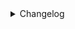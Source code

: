 <details>
<summary>Changelog</summary>

### 0.1.0-beta.3

resolve array crash
bump to beta 3


### 0.1.0-beta.2

update commit
bump version


### 0.1.0-beta.1

improve mqtt reconnect, also update status
wip: prevent setting motion if device has no motion detection
fix: resolve indicator not updating
feat: add support for light accessory in camera
wip: fetch rtsp from Tuya Sharing SDK


### 0.1.0

wip: allow changing between different login methods
wip: remove websocket for cameras since they are not supported


### 0.0.9

wip: update components


### 0.0.8

format code
replace tool to use `ffmpeg` and bump v0.0.8


### 0.0.7

plugins: update tsconfig.json
Updated Tuya to v0.0.7 (#408)


### 0.0.7-beta.2

tuya: fix crlf in candidate, fix empty stream name in rebroadcast, webrtc logging
remove null candidate


### 0.0.7-beta.1

Fix issue not being able to select your prebufffer


### 0.0.7-beta.0

Added support for webrtc, testing needed


### 0.0.6

Improvements in WebRTC
add initial support for webrtc
alllow triggering doorbell (#361)


### 0.0.5

[Tuya Plugin] Fixed issue with devices not loading (#355)


### 0.0.4

Fix race condition for Tuya Devices (#351)


### 0.0.3

tuya: publish


### 0.0.1

tuya: project cleanups, remove unnecessary dependencies
Add Tuya Camera (and Doorbell Cameras) Support (#350)


</details>
